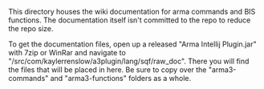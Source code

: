 This directory houses the wiki documentation for arma commands and BIS functions.
The documentation itself isn't committed to the repo to reduce the repo size.

To get the documentation files, open up a released
"Arma Intellij Plugin.jar" with 7zip or WinRar and navigate to "/src/com/kaylerrenslow/a3plugin/lang/sqf/raw_doc". There you will find
the files that will be placed in here. Be sure to copy over the "arma3-commands" and "arma3-functions" folders as a whole.